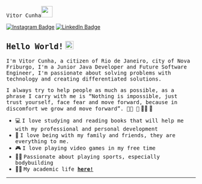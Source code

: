 <samp>Vitor Cunha</samp><img src="https://github.com/mupezzuol/mupezzuol/blob/master/assets/mario_hello_big.gif" width="30px" height="30px">

[![Instagram Badge](https://img.shields.io/badge/Instagram-%23E4405F.svg?&style=flat-square&logo=instagram&logoColor=white&color=071A2C&link=https://www.instagram.com/mupezzuol)](https://www.instagram.com/vitor_cunh)
[![LinkedIn Badge](https://img.shields.io/badge/LinkedIn-%23E4405F.svg?&style=flat-square&logo=linkedin&logoColor=white&color=071A2C&link=https://www.linkedin.com/in/mupezzuol/)](https://www.linkedin.com/in/vitorcunha-java/)

## <samp>Hello World!</samp> <img src="https://github.com/mupezzuol/mupezzuol/blob/master/assets/earth.gif" width="22px" height="22px">

<samp>I'm Vitor Cunha, a citizen of Rio de Janeiro, city of Nova Friburgo, I'm a Junior Java Developer and Future Software Engineer, I'm passionate about solving problems with technology and creating differentiated solutions. 

<samp>I always try to help people as much as possible, as a phrase I carry with me is “Nothing is impossible, just trust yourself, face fear and move forward, because in discomfort we grow and move forward”. 👨‍💻 🚀</samp>&nbsp;👨‍💻&nbsp;🚀

- 💻&nbsp;<samp>I love studying and reading books that will help me with my professional and personal development</samp>
- 🏡&nbsp;<samp>I love being with my family and friends, they are everything to me.</samp>
- 🎮&nbsp;<samp>I love playing video games in my free time</samp>
- 🏋🏻&nbsp;<samp>Passionate about playing sports, especially bodybuilding</samp>
- 👨‍🎓&nbsp;<samp>My academic life [__here!__](https://github.com/Vitorcunh/Lista-de-cursos-certifica-es)</samp>

---
